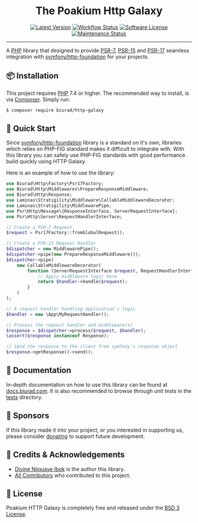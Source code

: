 <div align="center">

# The Poakium Http Galaxy

[![Latest Version](https://img.shields.io/packagist/v/biurad/http-galaxy?include_prereleases&label=Latest&style=flat-square)](https://packagist.org/packages/biurad/http-galaxy)
[![Workflow Status](https://img.shields.io/github/actions/workflow/status/biurad/poakium/ci.yml?branch=master&label=Workflow&style=flat-square)](https://github.com/biurad/poakium/actions?query=workflow)
[![Software License](https://img.shields.io/badge/License-BSD--3-brightgreen.svg?&label=Poakium&style=flat-square)](LICENSE)
[![Maintenance Status](https://img.shields.io/maintenance/yes/2023?label=Maintained&style=flat-square)](https://github.com/biurad/poakium)

</div>

---

A [PHP][1] library that designed to provide [PSR-7][2], [PSR-15][3] and [PSR-17][4] seamless integration with [symfony/http-foundation][5] for your projects.

## 📦 Installation

This project requires [PHP][1] 7.4 or higher. The recommended way to install, is via [Composer][6]. Simply run:

```bash
$ composer require biurad/http-galaxy
```

## 📍 Quick Start

Since [symfony/http-foundation][5] library is a standard on it's own, libraries which relies on PHP-FIG standard makes it difficult to integrate with. With this library you can safely use PHP-FIG standards with good performance. build quickly using HTTP Galaxy.

Here is an example of how to use the library:

```php
use Biurad\Http\Factory\Psr17Factory;
use Biurad\Http\Middlewares\PrepareResponseMiddleware;
use Biurad\Http\Response;
use Laminas\Stratigility\Middleware\CallableMiddlewareDecorator;
use Laminas\Stratigility\MiddlewarePipe;
use Psr\Http\Message\{ResponseInterface, ServerRequestInterface};
use Psr\Http\Server\RequestHandlerInterface;

// Create a PSR-7 Request
$request = Psr17Factory::fromGlobalRequest();

// Create a PSR-15 Request Handler
$dispatcher = new MiddlewarePipe();
$dispatcher->pipe(new PrepareResponseMiddleware());
$dispatcher->pipe(
    new CallableMiddlewareDecorator(
        function (ServerRequestInterface $request, RequestHandlerInterface $handler): ResponseInterface {
            // Apply middleware logic here
            return $handler->handle($request);
        }
    )
);

// A request handler handling application's logic
$handler = new \App\MyRequestHandler();

// Process the request handler and middleware(s)
$response = $dispatcher->process($request, $handler);
\assert($response instanceof Response);

// Send the response to the client from symfony's response object
$response->getResponse()->send();
```

## 📓 Documentation

In-depth documentation on how to use this library can be found at [docs.biurad.com][7]. It is also recommended to browse through unit tests in the [tests](./tests/) directory.

## 🙌 Sponsors

If this library made it into your project, or you interested in supporting us, please consider [donating][8] to support future development.

## 👥 Credits & Acknowledgements

- [Divine Niiquaye Ibok][9] is the author this library.
- [All Contributors][10] who contributed to this project.

## 📄 License

Poakium HTTP Galaxy is completely free and released under the [BSD 3 License](LICENSE).

[1]: https://php.net
[2]: http://www.php-fig.org/psr/psr-7/
[3]: http://www.php-fig.org/psr/psr-15/
[4]: http://www.php-fig.org/psr/psr-17/
[5]: https://github.com/symfony/http-foundation
[6]: https://getcomposer.org
[7]: https://docs.biurad.com/poakium/http-galaxy
[8]: https://biurad.com/sponsor
[9]: https://github.com/divineniiquaye
[10]: https://github.com/biurad/php-http-galaxy/contributors
